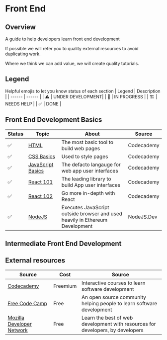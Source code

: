 # Front End

## Overview

A guide to help developers learn front end development

If possible we will refer you to quality external resources to avoid duplicating work.

Where we think we can add value, we will create quality tutorials.

## Legend

Helpful emojis to let you know status of each section
| Legend | Description |
| ------ | ------ |
| ⚠️                     | UNDER DEVELOPMENT|
| 👷                    | IN PROGRESS      |
| 🏗️                    | NEEDS HELP       |
| ✅                    | DONE             |

## Front End Development Basics

| Status | Topic | About | Source |
| ------ | ------ | ------ |------ |
|✅ | [HTML](https://www.codecademy.com/learn/learn-html) |The most basic tool to build web pages| Codecademy |
|✅ | [CSS Basics](https://www.codecademy.com/learn/learn-css) |Used to style pages| Codecademy |
|✅ | [JavaScript Basics](https://www.codecademy.com/learn/introduction-to-javascript) |The defacto langauge for web app user interfaces| Codecademy |
|✅ | [React 101](https://www.codecademy.com/learn/react-101) |The leading library to build App user interfaces| Codecademy |
|✅ | [React 102](https://www.codecademy.com/learn/react-102) |Go more in-depth with React | Codecademy |
|✅ | [NodeJS]((https://nodejs.dev/learn)) |Executes JavaScript outside browser and used heavily in Ethereum Development  | NodeJS.Dev |

## Intermediate Front End Development  

## External resources

| Source | Cost | Source |
|  ------ | ------ |------ |
| [Codecademy](https://www.codecademy.com/) | Freemium | Interactive courses to learn software development |
| [Free Code Camp](https://www.freecodecamp.org/) | Free | An open source community helping people to learn software development |
| [Mozilla Developer Network](https://developer.mozilla.org/en-US/docs/Learn) | Free | Learn the best of web development with resources for developers, by developers |